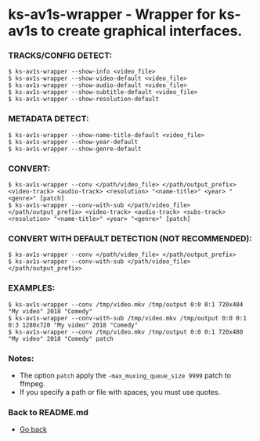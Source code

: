 ks-av1s-wrapper - Wrapper for ks-av1s to create graphical interfaces.
=====================================================================

### TRACKS/CONFIG DETECT:

```shell
$ ks-av1s-wrapper --show-info <video_file>
$ ks-av1s-wrapper --show-video-default <video_file>
$ ks-av1s-wrapper --show-audio-default <video_file>
$ ks-av1s-wrapper --show-subtitle-default <video_file>
$ ks-av1s-wrapper --show-resolution-default
```

### METADATA DETECT:
  
```shell
$ ks-av1s-wrapper --show-name-title-default <video_file>
$ ks-av1s-wrapper --show-year-default
$ ks-av1s-wrapper --show-genre-default
```
    
### CONVERT:
  
```shell
$ ks-av1s-wrapper --conv </path/video_file> </path/output_prefix> <video-track> <audio-track> <resolution> "<name-title>" <year> "<genre>" [patch]
$ ks-av1s-wrapper --conv-with-sub </path/video_file> </path/output_prefix> <video-track> <audio-track> <subs-track> <resolution> "<name-title>" <year> "<genre>" [patch]
```
    
### CONVERT WITH DEFAULT DETECTION (NOT RECOMMENDED):

```shell
$ ks-av1s-wrapper --conv </path/video_file> </path/output_prefix>
$ ks-av1s-wrapper --conv-with-sub </path/video_file> </path/output_prefix>
```
    
### EXAMPLES:

```shell
$ ks-av1s-wrapper --conv /tmp/video.mkv /tmp/output 0:0 0:1 720x404 "My video" 2018 "Comedy"
$ ks-av1s-wrapper --conv-with-sub /tmp/video.mkv /tmp/output 0:0 0:1 0:3 1280x720 "My video" 2018 "Comedy"
$ ks-av1s-wrapper --conv /tmp/video.mkv /tmp/output 0:0 0:1 720x480 "My video" 2018 "Comedy" patch
```
    
### Notes:

  * The option `patch` apply the `-max_muxing_queue_size 9999` patch to ffmpeg.
  * If you specify a path or file with spaces, you must use quotes.
    
### Back to README.md
    
* [Go back](https://git.q3aql.dev/q3aql/ks-tools/src/branch/main/README.md)
  
